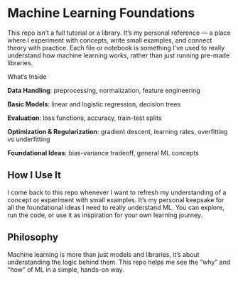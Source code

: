 # Machine Learning Foundations

This repo isn’t a full tutorial or a library. It’s my personal reference — a place where I experiment with concepts, write small examples, and connect theory with practice. Each file or notebook is something I’ve used to really understand how machine learning works, rather than just running pre-made libraries.

What’s Inside

**Data Handling**: preprocessing, normalization, feature engineering

**Basic Models**: linear and logistic regression, decision trees

**Evaluation**: loss functions, accuracy, train-test splits

**Optimization & Regularization**: gradient descent, learning rates, overfitting vs underfitting

**Foundational Ideas**: bias-variance tradeoff, general ML concepts

## How I Use It

I come back to this repo whenever I want to refresh my understanding of a concept or experiment with small examples. It’s my personal keepsake for all the foundational ideas I need to really understand ML. You can explore, run the code, or use it as inspiration for your own learning journey.

## Philosophy

Machine learning is more than just models and libraries, it’s about understanding the logic behind them. This repo helps me see the “why” and “how” of ML in a simple, hands-on way.
